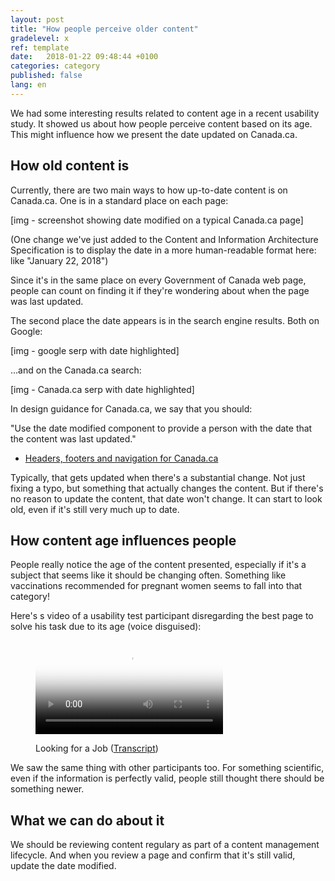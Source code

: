```yaml
---
layout: post
title: "How people perceive older content"
gradelevel: x
ref: template
date:   2018-01-22 09:48:44 +0100
categories: category
published: false
lang: en
---
```


We had some interesting results related to content age in a recent usability study. It showed us about how people perceive content based on its age. This might influence how we present the date updated on Canada.ca.

## How old content is

Currently, there are two main ways to how up-to-date content is on Canada.ca. One is in a standard place on each page:

[img - screenshot showing date modified on a typical Canada.ca page]

(One change we've just added to the Content and Information Architecture Specification is to display the date in a more human-readable format here: like "January 22, 2018")

Since it's in the same place on every Government of Canada web page, people can count on finding it if they're wondering about when the page was last updated. 

The second place the date appears is in the search engine results. Both on Google:

[img - google serp with date highlighted]

...and on the Canada.ca search:

[img - Canada.ca serp with date highlighted]

In design guidance for Canada.ca, we say that you should:
 
"Use the date modified component to provide a person with the date that the content was last updated."

* [Headers, footers and navigation for Canada.ca](https://www.canada.ca/en/treasury-board-secretariat/services/government-communications/canada-content-information-architecture-specification/headers-footers-navigation.html#toc3)

Typically, that gets updated when there's a substantial change. Not just fixing a typo, but something that actually changes the content. But if there's no reason to update the content, that date won't change. It can start to look old, even if it's still very much up to date. 

## How content age influences people

People really notice the age of the content presented, especially if it's a subject that seems like it should be changing often. Something like vaccinations recommended for pregnant women seems to fall into that category!

Here's s video of a usability test participant disregarding the best page to solve his task due to its age (voice disguised):

<figure class="wb-mltmd">
	<video poster="TBD" title="Thinking information is out of date">
		<source type="video/mp4" src="../images/date-filter-loses-results-en.mp4" />
		<track src="#inline-captions" kind="captions" data-type="text/html" srclang="en" label="English" />
	</video>
	<figcaption>
		<p>Looking for a Job (<a href="cpts-lg-en.html">Transcript</a>)</p>
	</figcaption>
</figure>

We saw the same thing with other participants too. For something scientific, even if the information is perfectly valid, people still thought there should be something newer. 

## What we can do about it

We should be reviewing content regulary as part of a content management lifecycle. And when you review a page and confirm that it's still valid, update the date modified. 